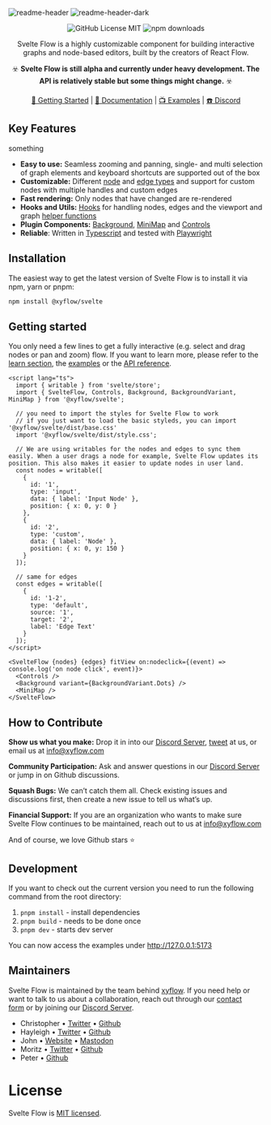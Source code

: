 ![readme-header](https://user-images.githubusercontent.com/2857535/279691030-dd853bef-88c5-433b-a51a-10294dc82d2b.svg#gh-light-mode-only)
![readme-header-dark](https://user-images.githubusercontent.com/2857535/279691048-accf12e0-da89-4c79-8d66-dee0c43585cd.svg#gh-dark-mode-only)

<div align="center">

![GitHub License MIT](https://img.shields.io/github/license/wbkd/react-flow?color=%23ff0072)
![npm downloads](https://img.shields.io/npm/dt/@xyflow/svelte?color=%23FF0072&label=downloads)

Svelte Flow is a highly customizable component for building interactive graphs and node-based editors, built by the creators of React Flow.

☣️ **Svelte Flow is still alpha and currently under heavy development. The API is relatively stable but some things might change.** ☣️

[🚀 Getting Started](https://svelteflow.dev/learn) | [📖 Documentation](https://svelteflow.dev/api-reference/svelte-flow) | [📺 Examples](https://svelteflow.dev/examples/overview) | [☎️ Discord](https://discord.gg/RVmnytFmGW)

</div>

## Key Features

something

- **Easy to use:** Seamless zooming and panning, single- and multi selection of graph elements and keyboard shortcuts are supported out of the box
- **Customizable:** Different [node](https://svelteflow.dev/examples) and [edge types](https://svelteflow.dev/examples/edges/edge-types) and support for custom nodes with multiple handles and custom edges
- **Fast rendering:** Only nodes that have changed are re-rendered
- **Hooks and Utils:** [Hooks](https://svelteflow.dev/api-reference/hooks) for handling nodes, edges and the viewport and graph [helper functions](https://svelteflow.dev/api-reference/utils)
- **Plugin Components:** [Background](https://svelteflow.dev/api-reference/components/background), [MiniMap](https://svelteflow.dev/api-reference/components/minimap) and [Controls](https://svelteflow.dev/api-reference/components/controls)
- **Reliable**: Written in [Typescript](https://www.typescriptlang.org) and tested with [Playwright](https://www.playwright.dev)

## Installation

The easiest way to get the latest version of Svelte Flow is to install it via npm, yarn or pnpm:

```sh
npm install @xyflow/svelte
```

## Getting started

You only need a few lines to get a fully interactive (e.g. select and drag nodes or pan and zoom) flow. If you want to learn more, please refer to the [learn section](https://svelteflow.dev/learn), the [examples](https://svelteflow.dev/examples) or the [API reference](https://svelteflow.dev/api-reference).

```svelte
<script lang="ts">
  import { writable } from 'svelte/store';
  import { SvelteFlow, Controls, Background, BackgroundVariant, MiniMap } from '@xyflow/svelte';

  // you need to import the styles for Svelte Flow to work
  // if you just want to load the basic styleds, you can import '@xyflow/svelte/dist/base.css'
  import '@xyflow/svelte/dist/style.css';

  // We are using writables for the nodes and edges to sync them easily. When a user drags a node for example, Svelte Flow updates its position. This also makes it easier to update nodes in user land.
  const nodes = writable([
    {
      id: '1',
      type: 'input',
      data: { label: 'Input Node' },
      position: { x: 0, y: 0 }
    },
    {
      id: '2',
      type: 'custom',
      data: { label: 'Node' },
      position: { x: 0, y: 150 }
    }
  ]);

  // same for edges
  const edges = writable([
    {
      id: '1-2',
      type: 'default',
      source: '1',
      target: '2',
      label: 'Edge Text'
    }
  ]);
</script>

<SvelteFlow {nodes} {edges} fitView on:nodeclick={(event) => console.log('on node click', event)}>
  <Controls />
  <Background variant={BackgroundVariant.Dots} />
  <MiniMap />
</SvelteFlow>
```

## How to Contribute

**Show us what you make:** Drop it in into our [Discord Server](https://discord.com/invite/Bqt6xrs), [tweet](https://twitter.com/reactflowdev) at us, or email us at info@xyflow.com

**Community Participation:** Ask and answer questions in our [Discord Server](https://discord.com/invite/Bqt6xrs) or jump in on Github discussions.

**Squash Bugs:** We can’t catch them all. Check existing issues and discussions first, then create a new issue to tell us what’s up.

**Financial Support:** If you are an organization who wants to make sure Svelte Flow continues to be maintained, reach out to us at info@xyflow.com

And of course, we love Github stars ⭐

## Development

If you want to check out the current version you need to run the following command from the root directory:

1. `pnpm install` - install dependencies
2. `pnpm build` - needs to be done once
3. `pnpm dev` - starts dev server

You can now access the examples under http://127.0.0.1:5173

## Maintainers

Svelte Flow is maintained by the team behind [xyflow](https://xyflow.com). If you need help or want to talk to us about a collaboration, reach out through our [contact form](https://xyflow.com/contact) or by joining our [Discord Server](https://discord.gg/Bqt6xrs).

- Christopher • [Twitter](https://twitter.com/chrtze) • [Github](https://github.com/chrtze)
- Hayleigh • [Twitter](https://twitter.com/hayleighdotdev) • [Github](https://github.com/hayleigh-dot-dev)
- John • [Website](https://johnrobbdesign.com/) • [Mastodon](https://mastodon.social/@johnrobbjr)
- Moritz • [Twitter](https://twitter.com/moklick) • [Github](https://github.com/moklick)
- Peter • [Github](https://github.com/peterkogo)

# License

Svelte Flow is [MIT licensed](../../LICENSE).
